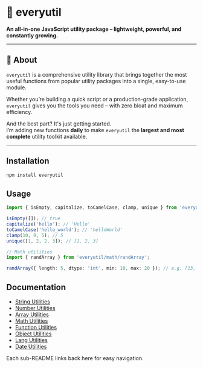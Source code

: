 # 🌟 everyutil

**An all-in-one JavaScript utility package – lightweight, powerful, and constantly growing.**

---

## 🚀 About

`everyutil` is a comprehensive utility library that brings together the most useful functions from popular utility packages into a single, easy-to-use module.

Whether you’re building a quick script or a production-grade application, `everyutil` gives you the tools you need – with zero bloat and maximum efficiency.

And the best part? It's just getting started.  
I’m adding new functions **daily** to make `everyutil` the **largest and most complete** utility toolkit available.

---

## Installation

```sh
npm install everyutil
```

## Usage

```typescript
import { isEmpty, capitalize, toCamelCase, clamp, unique } from 'everyutil';

isEmpty([]); // true
capitalize('hello'); // 'Hello'
toCamelCase('hello_world'); // 'helloWorld'
clamp(10, 0, 5); // 5
unique([1, 2, 2, 3]); // [1, 2, 3]

// Math utilities
import { randArray } from 'everyutil/math/randArray';

randArray({ length: 5, dtype: 'int', min: 10, max: 20 }); // e.g. [13, 19, 10, 15, 17]
```

## Documentation

- [String Utilities](https://github.com/dailker/everyutil/blob/main/docs/STRING_UTILS.md)
- [Number Utilities](https://github.com/dailker/everyutil/blob/main/docs/NUMBER_UTILS.md)
- [Array Utilities](https://github.com/dailker/everyutil/blob/main/docs/ARRAY_UTILS.md)
- [Math Utilities](https://github.com/dailker/everyutil/blob/main/docs/MATH_UTILS.md)
- [Function Utilities](https://github.com/dailker/everyutil/blob/main/docs/FUNCTION_UTILS.md)
- [Object Utilities](https://github.com/dailker/everyutil/blob/main/docs/OBJECT_UTILS.md)
- [Lang Utilities](https://github.com/dailker/everyutil/blob/main/docs/LANG_UTILS.md)
- [Date Utilities](https://github.com/dailker/everyutil/blob/main/docs/DATE_UTILS.md)

Each sub-README links back here for easy navigation.